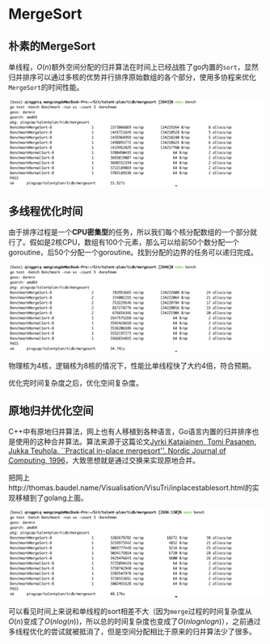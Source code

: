 # MergeSort

## 朴素的MergeSort

单线程，$O(n)$额外空间分配的归并算法在时间上已经战胜了go内置的`sort`，显然归并排序可以通过多核的优势并行排序原始数组的各个部分，使用多协程来优化`MergeSort`的时间性能。

![image-20200212204331668](./image/朴素MergeSort.png)

## 多线程优化时间

由于排序过程是一个**CPU密集型**的任务，所以我们每个核分配数组的一个部分就行了。假如是2核CPU，数组有100个元素，那么可以给前50个数分配一个goroutine，后50个分配一个goroutine。找到分配的边界的任务可以递归完成。

![image-20200212210327261](./image/多线程MergeSort.png)

物理核为4核，逻辑核为8核的情况下，性能比单线程快了大约4倍，符合预期。

优化完时间复杂度之后，优化空间复杂度。

## 原地归并优化空间

C++中有原地归并算法，网上也有人移植到各种语言，Go语言内置的归并排序也是使用的这种合并算法。算法来源于这篇论文[Jyrki Katajainen, Tomi Pasanen, Jukka Teuhola. ``Practical in-place mergesort''. Nordic Journal of Computing, 1996](http://akira.ruc.dk/~keld/teaching/algoritmedesign_f04/Artikler/04/Huang88.pdf)，大致思想就是通过交换来实现原地合并。

把网上http://thomas.baudel.name/Visualisation/VisuTri/inplacestablesort.html的实现移植到了golang上面。

![image-20200212233312429](./image/原地归并.png)

可以看见时间上来说和单线程的sort相差不大（因为`merge`过程的时间复杂度从$O(n)$变成了$O(nlog(n))$，所以总的时间复杂度也变成了$O(nlognlogn)$），之前通过多线程优化的尝试就被抵消了，但是空间分配相比于原来的归并算法少了很多。


